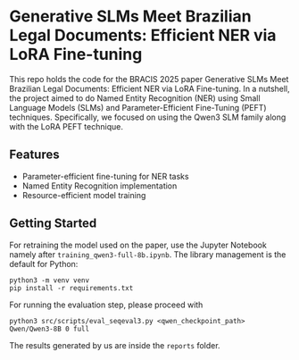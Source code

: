 # Generative SLMs Meet Brazilian Legal Documents: Efficient NER via LoRA Fine-tuning

This repo holds the code for the BRACIS 2025 paper Generative SLMs Meet Brazilian Legal Documents: Efficient NER via LoRA Fine-tuning. In a nutshell, the project aimed to do Named Entity Recognition (NER) using Small Language Models (SLMs) and Parameter-Efficient Fine-Tuning (PEFT) techniques. Specifically, we focused on using the Qwen3 SLM family along with the LoRA PEFT technique.

## Features
- Parameter-efficient fine-tuning for NER tasks
- Named Entity Recognition implementation
- Resource-efficient model training

## Getting Started

For retraining the model used on the paper, use the Jupyter Notebook namely after `training_qwen3-full-8b.ipynb`. The library management is the default for Python:

```
python3 -m venv venv
pip install -r requirements.txt
```

For running the evaluation step, please proceed with

```
python3 src/scripts/eval_seqeval3.py <qwen_checkpoint_path> Qwen/Qwen3-8B 0 full
```

The results generated by us are inside the `reports` folder.